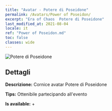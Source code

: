 ```yaml
---
title: "Avatar - Potere di Poseidone"
permalink: /Avatars/Power of Poseidon/
excerpt: "Era of Chaos  Potere di Poseidone"
last_modified_at: 2021-08-04
locale: it
ref: "Power of Poseidon.md"
toc: false
classes: wide
---
```

 ![Potere di Poseidone](/images/a/avatarFrame_82.png)

## Dettagli

 **Descrizione:** Cornice avatar Potere di Poseidone 

 **Tips:** Ottenibile partecipando all'evento 

 **Is available:**  + 

